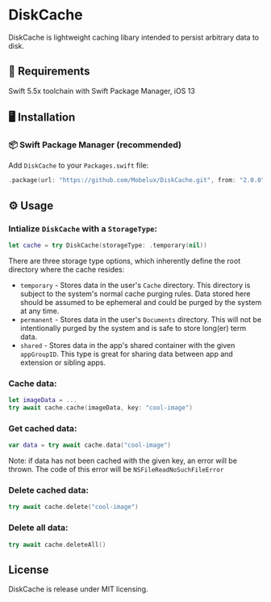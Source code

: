 # DiskCache

DiskCache is lightweight caching libary intended to persist arbitrary data to disk.

## 📱 Requirements

Swift 5.5x toolchain with Swift Package Manager, iOS 13

## 🖥 Installation

### 📦 Swift Package Manager (recommended)

Add `DiskCache` to your `Packages.swift` file:

```swift
.package(url: "https://github.com/Mobelux/DiskCache.git", from: "2.0.0"),
```

## ⚙️ Usage

### Intialize `DiskCache` with a `StorageType`:

```swift
let cache = try DiskCache(storageType: .temporary(nil))
```

There are three storage type options, which inherently define the root directory where the cache resides:

- `temporary` - Stores data in the user's `Cache` directory. This directory is subject to the system's normal cache purging rules. Data stored here should be assumed to be ephemeral and could be purged by the system at any time.
- `permanent` - Stores data in the user's `Documents` directory. This will not be intentionally purged by the system and is safe to store long(er) term data.
- `shared` - Stores data in the app's shared container with the given `appGroupID`. This type is great for sharing data between app and extension or sibling apps.

### Cache data:

```swift
let imageData = ...
try await cache.cache(imageData, key: "cool-image")
```

### Get cached data:

```swift
var data = try await cache.data("cool-image")
```

Note: if data has not been cached with the given key, an error will be thrown. The code of this error will be `NSFileReadNoSuchFileError`

### Delete cached data:

```swift
try await cache.delete("cool-image")
```

### Delete all data:

```swift
try await cache.deleteAll()
```

## License

DiskCache is release under MIT licensing.


